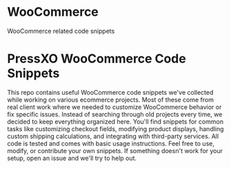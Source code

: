 # WooCommerce
WooCommerce related code snippets

# PressXO WooCommerce Code Snippets

This repo contains useful WooCommerce code snippets we've collected while working on various ecommerce projects. Most of these come from real client work where we needed to customize WooCommerce behavior or fix specific issues. Instead of searching through old projects every time, we decided to keep everything organized here.
You'll find snippets for common tasks like customizing checkout fields, modifying product displays, handling custom shipping calculations, and integrating with third-party services. All code is tested and comes with basic usage instructions. Feel free to use, modify, or contribute your own snippets. If something doesn't work for your setup, open an issue and we'll try to help out.
